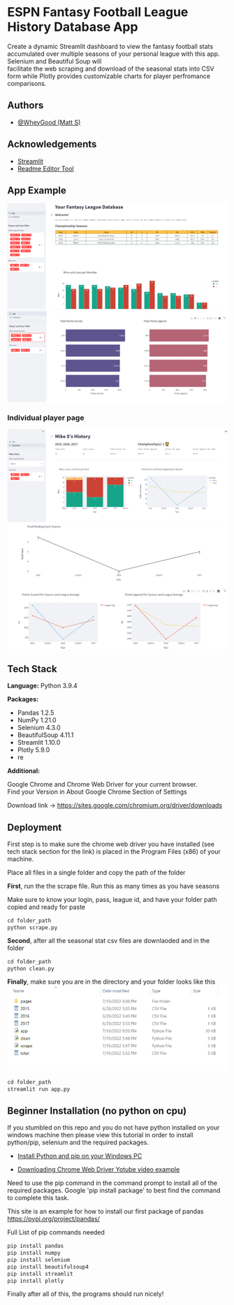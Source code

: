 # ESPN Fantasy Football League History Database App

Create a dynamic Streamlit dashboard to view the fantasy football stats accumulated over 
multiple seasons of your personal league with this app. Selenium and Beautiful Soup will    
facilitate the web scraping and download of the seasonal stats into CSV form while Plotly
provides customizable charts for player perfromance comparisons.





## Authors

- [@WheyGood (Matt S)](https://www.github.com/WheyGood)


## Acknowledgements
 - [Streamlit](https://docs.streamlit.io/)
 - [Readme Editor Tool](https://readme.so/)


## App Example
![](images/main.png)
![](images/main3.png)
### Individual player page
![](images/ind1.png)
![](images/ind2.png)



## Tech Stack

**Language:** Python 3.9.4

**Packages:** 
- Pandas 1.2.5 
- NumPy 1.21.0 
- Selenium 4.3.0
- BeautifulSoup 4.11.1
- Streamlit 1.10.0
- Plotly 5.9.0
- re

**Additional:** 

Google Chrome and Chrome Web Driver for your current browser.  
Find your Version in About Google Chrome Section of Settings

Download link -> https://sites.google.com/chromium.org/driver/downloads
## Deployment

First step is to make sure the chrome web driver you have installed (see tech stack section for the link)
is placed in the Program Files (x86) of your machine. 

Place all files in a single folder and copy the path of the folder

**First**, run the the scrape file. Run this as many times as you have seasons 

Make sure to know your login, pass, league id, and have your folder path copied and ready for paste

 ```
cd folder_path
python scrape.py
 ```

**Second**, after all the seasonal stat csv files are downlaoded and in the folder 

```
cd folder_path
python clean.py
```

**Finally**, make sure you are in the directory and your folder looks like this
![](images/FolderExample.png)


```
cd folder_path
streamlit run app.py
```

## Beginner Installation (no python on cpu)

If you stumbled on this repo and you do not have python installed on your windows machine then
please view this tutorial in order to install python/pip, selenium and the required packages.

- [Install Python and pip on your Windows PC](https://www.youtube.com/watch?v=AwIXfaGEN4c)

- [Downloading Chrome Web Driver Yotube video example](https://youtu.be/Xjv1sY630Uc?t=261)


Need to use the pip command in the command prompt to install all of the required packages.
Google 'pip install package' to best find the command to complete this task.


This site is an example for how to install our first package of pandas 
https://pypi.org/project/pandas/ 

Full List of pip commands needed
```
pip install pandas
pip install numpy
pip install selenium
pip install beautifulsoup4
pip install streamlit
pip install plotly
```

Finally after all of this, the programs should run nicely!
